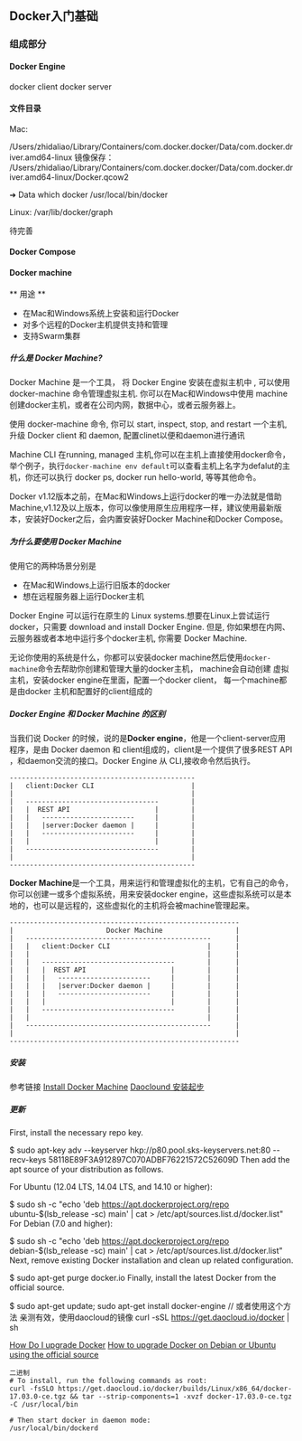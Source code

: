 ## Docker入门基础

### 组成部分

#### Docker Engine
docker client
docker server


#### 文件目录

Mac:

/Users/zhidaliao/Library/Containers/com.docker.docker/Data/com.docker.driver.amd64-linux
镜像保存： 
/Users/zhidaliao/Library/Containers/com.docker.docker/Data/com.docker.driver.amd64-linux/Docker.qcow2

➜  Data which docker
/usr/local/bin/docker


Linux:
/var/lib/docker/graph

待完善


#### Docker Compose

#### Docker machine

** 用途 **

- 在Mac和Windows系统上安装和运行Docker
- 对多个远程的Docker主机提供支持和管理
- 支持Swarm集群


##### 什么是 Docker Machine?

Docker Machine 是一个工具， 将 Docker Engine 安装在虚拟主机中 , 可以使用 docker-machine 命令管理虚拟主机. 你可以在Mac和Windows中使用 machine创建docker主机，或者在公司内网，数据中心，或者云服务器上。

使用 docker-machine 命令, 你可以 start, inspect, stop, and restart 一个主机, 升级 Docker client 和 daemon, 配置clinet以便和daemon进行通讯

Machine CLI 在running, managed 主机,你可以在主机上直接使用docker命令，举个例子，执行`docker-machine env default`可以查看主机上名字为defalut的主机，你还可以执行 docker ps, docker run hello-world, 等等其他命令。

Docker v1.12版本之前，在Mac和Windows上运行docker的唯一办法就是借助Machine,v1.12及以上版本，你可以像使用原生应用程序一样，建议使用最新版本，安装好Docker之后，会内置安装好Docker Machine和Docker Compose。 

##### 为什么要使用 Docker Machine

使用它的两种场景分别是

- 在Mac和Windows上运行旧版本的docker
- 想在远程服务器上运行Docker主机

Docker Engine 可以运行在原生的 Linux systems.想要在Linux上尝试运行docker，只需要 download and install Docker Engine. 但是,  你如果想在内网、云服务器或者本地中运行多个docker主机,  你需要 Docker Machine.

无论你使用的系统是什么，你都可以安装docker machine然后使用`docker-machine`命令去帮助你创建和管理大量的docker主机， machine会自动创建 虚拟主机，安装docker engine在里面，配置一个docker client， 每一个machine都是由docker 主机和配置好的client组成的 

##### Docker Engine 和 Docker Machine 的区别

当我们说 Docker 的时候，说的是**Docker engine**，他是一个client-server应用程序，是由 Docker daemon 和 client组成的，client是一个提供了很多REST API ，和daemon交流的接口。Docker Engine 从 CLI,接收命令然后执行。 

```
----------------------------------------------
|	client:Docker CLI				         |
|											 |
|	--------------------------------- 		 |	
|	|  REST API					  	|		 |	
|   |   -----------------------     |		 |	
|	| 	|server:Docker daemon |	  	|	     |
|   |   ----------------------- 	|		 |
|	|								|  		 |
|	--------------------------------- 		 |
|											 |	
----------------------------------------------
```

**Docker Machine**是一个工具，用来运行和管理虚拟化的主机，它有自己的命令，你可以创建一或多个虚拟系统，用来安装docker engine，这些虚拟系统可以是本地的，也可以是远程的，这些虚拟化的主机将会被machine管理起来。

```
---------------------------------------------------------
|                       Docker Machine                  |
|	----------------------------------------------      |
|	|	client:Docker CLI				         |      |
|	|											 |      |
|	|	--------------------------------- 		 |	    |
|	|	|  REST API					  	|		 |	    |
|	|   |   -----------------------     |		 |	    |
|	|	| 	|server:Docker daemon |	  	|	     |      |
|	|   |   ----------------------- 	|		 |      |
|	|	|								|  		 |      |
|	|	--------------------------------- 		 |      |
|	|											 |	    |
|	----------------------------------------------      |
|												        |
---------------------------------------------------------
```

##### 安装
参考链接 
[Install Docker Machine](https://docs.docker.com/machine/install-machine/)
[Daoclound 安装起步](https://get.daocloud.io/#install-docker)

##### 更新

First, install the necessary repo key.

$ sudo apt-key adv --keyserver hkp://p80.pool.sks-keyservers.net:80 --recv-keys 58118E89F3A912897C070ADBF76221572C52609D
Then add the apt source of your distribution as follows.

For Ubuntu (12.04 LTS, 14.04 LTS, and 14.10 or higher):

$ sudo sh -c "echo 'deb https://apt.dockerproject.org/repo ubuntu-$(lsb_release -sc) main' | cat > /etc/apt/sources.list.d/docker.list"
For Debian (7.0 and higher):

$ sudo sh -c "echo 'deb https://apt.dockerproject.org/repo debian-$(lsb_release -sc) main' | cat > /etc/apt/sources.list.d/docker.list"
Next, remove existing Docker installation and clean up related configuration.

$ sudo apt-get purge docker.io
Finally, install the latest Docker from the official source.

$ sudo apt-get update; sudo apt-get install docker-engine   // 或者使用这个方法  亲测有效，使用daocloud的镜像  curl -sSL https://get.daocloud.io/docker | sh




[How Do I upgrade Docker](http://askubuntu.com/questions/472412/how-do-i-upgrade-docker)
[How to upgrade Docker on Debian or Ubuntu using the official source](http://ask.xmodulo.com/upgrade-docker-debian-ubuntu.html)


```
二进制
# To install, run the following commands as root:
curl -fsSLO https://get.daocloud.io/docker/builds/Linux/x86_64/docker-17.03.0-ce.tgz && tar --strip-components=1 -xvzf docker-17.03.0-ce.tgz -C /usr/local/bin

# Then start docker in daemon mode:
/usr/local/bin/dockerd
```